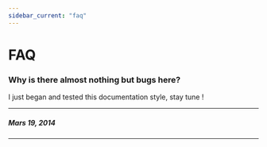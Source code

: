 ```yaml
---
sidebar_current: "faq"
---
```


# FAQ

### Why is there almost nothing but bugs here? ###
I just began and tested this documentation style, stay tune !

-------
##### Mars 19, 2014
-------

